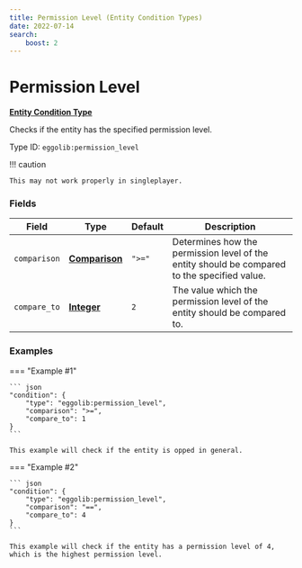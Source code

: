 ```yaml
---
title: Permission Level (Entity Condition Types)
date: 2022-07-14
search:
    boost: 2
---
```


#   Permission Level

**[Entity Condition Type]**

Checks if the entity has the specified permission level.

Type ID: `eggolib:permission_level`

!!! caution

    This may not work properly in singleplayer.


### Fields

Field | Type | Default | Description
------|------|---------|------------
`comparison` | **[Comparison]** | `">="` | Determines how the permission level of the entity should be compared to the specified value.
`compare_to` | **[Integer]** | `2` | The value which the permission level of the entity should be compared to.


### Examples

=== "Example #1"

    ``` json
    "condition": {
        "type": "eggolib:permission_level",
        "comparison": ">=",
        "compare_to": 1
    }
    ```

    This example will check if the entity is opped in general.


=== "Example #2"

    ``` json
    "condition": {
        "type": "eggolib:permission_level",
        "comparison": "==",
        "compare_to": 4
    }
    ```

    This example will check if the entity has a permission level of 4, which is the highest permission level.



[Entity Condition Type]: ../entity_condition_types.md
[Comparison]: https://origins.readthedocs.io/en/latest/types/data_types/comparison
[Integer]: https://origins.readthedocs.io/en/latest/types/data_types/integer
